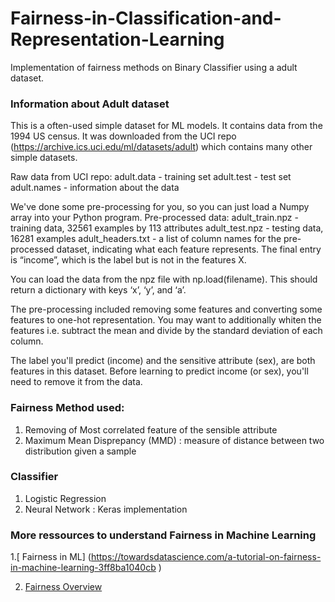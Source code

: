 # Fairness-in-Classification-and-Representation-Learning

Implementation of  fairness methods on Binary Classifier using a adult dataset. 

### Information about Adult dataset

This is a often-used simple dataset for ML models. It contains data from the 1994 US census. It was downloaded from the UCI repo (https://archive.ics.uci.edu/ml/datasets/adult) which contains many other simple datasets.

Raw data from UCI repo:
adult.data - training set
adult.test - test set
adult.names - information about the data

We've done some pre-processing for you, so you can just load a Numpy array into your Python program.
Pre-processed data:
adult_train.npz - training data, 32561 examples by 113 attributes
adult_test.npz - testing data, 16281 examples
adult_headers.txt - a list of column names for the pre-processed dataset, indicating what each feature represents. The final entry is “income”, which is the label but is not in the features X.

You can load the data from the npz file with np.load(filename). This should return a dictionary with keys ‘x’, ‘y’, and ‘a’.

The pre-processing included removing some features and converting some features to one-hot representation. You may want to additionally whiten the features i.e. subtract the mean and divide by the standard deviation of each column.

The label you'll predict (income) and the sensitive attribute (sex), are both features in this dataset. Before learning to predict income (or sex), you'll need to remove it from the data.  

### Fairness Method used:

  1. Removing of Most correlated feature of the sensible attribute
  2. Maximum Mean Disprepancy (MMD) : measure of distance between two distribution given a sample
  
### Classifier 

  1. Logistic Regression
  2. Neural Network : Keras implementation
  
### More ressources to understand Fairness in Machine Learning
   1.[ Fairness in ML] (https://towardsdatascience.com/a-tutorial-on-fairness-in-machine-learning-3ff8ba1040cb )
   
   2. [Fairness Overview](https://developers.google.com/machine-learning/fairness-overview/)
    
    
    
    
